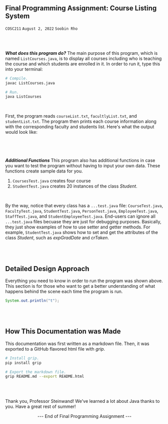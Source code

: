 ## Final Programming Assignment: Course Listing System<br>
`COSC211`
`August 2, 2022`
`Soobin Rho`

<br>
<br>

***What does this program do?***
The main purpose of this program,
which is named `ListCourses.java`, is to
display all courses including
who is teaching the course and
which students are enrolled in it.
In order to run it, type this
into your terminal:

```bash
# Compile.
javac ListCourses.java

# Run.
java ListCourses
```

<br>

First, the program reads `courseList.txt`,
`facultlyList.txt`, and `studentList.txt`.
The program then prints each course information
along with the corresponding faculty and students list.
Here's what the output would look like:

```


```

<br>

***Additional Functions***
This program also has additional functions
in case you want to test the program
without having to input your own data.
These functions create sample data for you.

1. `CoursesTest.java` creates four course
3. `StudentTest.java` creates 20 instances
of the class *Student*.

<br>

By the way, notice that every class
has a `...test.java` file:
`CourseTest.java`,
`FacultyTest.java`,
`StudentTest.java`,
`PersonTest.java`,
`EmployeeTest.java`,
`StaffTest.java`, and
`StudentEmployeeTest.java`.
End-users can ignore all `...test.java`
files becuase they are just for debugging
purposes. Basically, they just show
examples of how to use setter and
getter methods. For example,
`StudentTest.java` shows how to
set and get the attributes of
the class *Student*, such as
*expGradDate* and *crTaken*.

<br>
<br>

## Detailed Design Approach

Everything you need to know in order
to run the program was shown above.
This section is for those who want to
get a better understanding of what
happens behind the scene each time
the program is run.

```java
System.out.println("t");
```

<br>
<br>

## How This Documentation was Made

This documentation was first written
as a markdown file. Then, it was exported
to a GitHub flavored html file with *grip*.

```bash
# Install grip.
pip install grip

# Export the markdown file.
grip README.md --export README.html
```

<br>
<br>

Thank you, Professor Steinwand!
We've learned a lot about Java
thanks to you. Have a great rest of summer!

<p align="center">
  --- End of Final Programming Assignment ---
</p>

<br>
<br>
<br>


